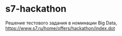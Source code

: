 # s7-hackathon
Решение тестового задания в номинации Big Data, https://www.s7.ru/home/offers/hackathon/index.dot
